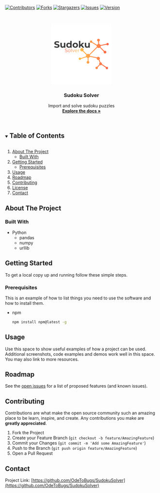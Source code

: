 <!-- PROJECT SHIELDS -->
<!--
*** I'm using markdown "reference style" links for readability.
*** Reference links are enclosed in brackets [ ] instead of parentheses ( ).
*** See the bottom of this document for the declaration of the reference variables
*** for contributors-url, forks-url, etc. This is an optional, concise syntax you may use.
*** https://www.markdownguide.org/basic-syntax/#reference-style-links
-->
[![Contributors][contributors-shield]][contributors-url]
[![Forks][forks-shield]][forks-url]
[![Stargazers][stars-shield]][stars-url]
[![Issues][issues-shield]][issues-url]
[![Version][version-shield]][version-url]



<!-- PROJECT LOGO -->
<br />
<p align="center">
  <a href="https://github.com/OdeToBugs/SudokuSolver">
    <img src="logo.png" alt="Logo" width="200" height="200">
  </a>

  <h3 align="center">Sudoku Solver</h3>

  <p align="center">
    Import and solve sudoku puzzles
    <br />
    <a href="https://github.com/OdeToBugs/SudokuSolver"><strong>Explore the docs »</strong></a>
    <br />
    <br />
  </p>
</p>



<!-- TABLE OF CONTENTS -->
<details open="open">
  <summary><h2 style="display: inline-block">Table of Contents</h2></summary>
  <ol>
    <li>
      <a href="#about-the-project">About The Project</a>
      <ul>
        <li><a href="#built-with">Built With</a></li>
      </ul>
    </li>
    <li>
      <a href="#getting-started">Getting Started</a>
      <ul>
        <li><a href="#prerequisites">Prerequisites</a></li>
      </ul>
    </li>
    <li><a href="#usage">Usage</a></li>
    <li><a href="#roadmap">Roadmap</a></li>
    <li><a href="#contributing">Contributing</a></li>
    <li><a href="#license">License</a></li>
    <li><a href="#contact">Contact</a></li>
  </ol>
</details>



<!-- ABOUT THE PROJECT -->
## About The Project


### Built With

* Python
  * pandas
  * numpy
  * urllib



<!-- GETTING STARTED -->
## Getting Started

To get a local copy up and running follow these simple steps.

### Prerequisites

This is an example of how to list things you need to use the software and how to install them.
* npm
  ```sh
  npm install npm@latest -g
  ```



<!-- USAGE EXAMPLES -->
## Usage

Use this space to show useful examples of how a project can be used. Additional screenshots, code examples and demos work well in this space. You may also link to more resources.



<!-- ROADMAP -->
## Roadmap

See the [open issues](https://github.com/OdeToBugs/SudokuSolver/issues) for a list of proposed features (and known issues).



<!-- CONTRIBUTING -->
## Contributing

Contributions are what make the open source community such an amazing place to be learn, inspire, and create. Any contributions you make are **greatly appreciated**.

1. Fork the Project
2. Create your Feature Branch (`git checkout -b feature/AmazingFeature`)
3. Commit your Changes (`git commit -m 'Add some AmazingFeature'`)
4. Push to the Branch (`git push origin feature/AmazingFeature`)
5. Open a Pull Request



<!-- CONTACT -->
## Contact

Project Link: [https://github.com/OdeToBugs/SudokuSolver](https://github.com/OdeToBugs/SudokuSolver)



<!-- MARKDOWN LINKS & IMAGES -->
<!-- https://www.markdownguide.org/basic-syntax/#reference-style-links -->
[contributors-shield]: https://img.shields.io/github/contributors/OdeToBugs/SudokuSolver.svg?style=for-the-badge
[contributors-url]: https://github.com/OdeToBugs/SudokuSolver/graphs/contributors
[forks-shield]: https://img.shields.io/github/forks/OdeToBugs/SudokuSolver.svg?style=for-the-badge
[forks-url]: https://github.com/OdeToBugs/SudokuSolver/network/members
[stars-shield]: https://img.shields.io/github/stars/OdeToBugs/SudokuSolver.svg?style=for-the-badge
[stars-url]: https://github.com/OdeToBugs/SudokuSolver/stargazers
[issues-shield]: https://img.shields.io/github/issues/OdeToBugs/SudokuSolver.svg?style=for-the-badge
[issues-url]: https://github.com/OdeToBugs/SudokuSolver/issues
[version-shield]: https://img.shields.io/github/v/release/OdeToBugs/SudokuSolver.svg?style=for-the-badge
[version-url]: https://github.com/OdeToBugs/SudokuSolver/releases

